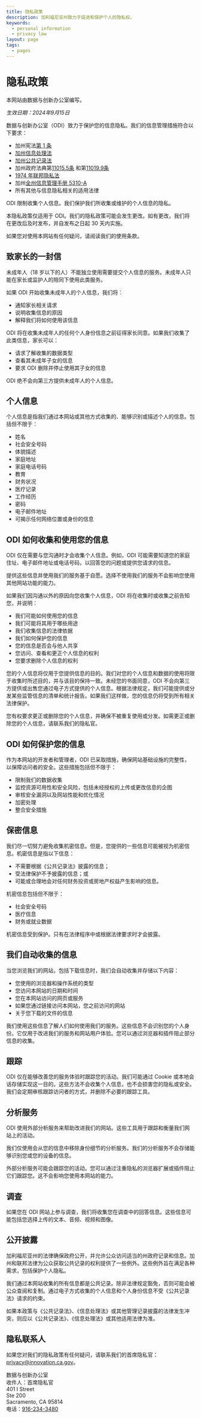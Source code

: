 ```yaml
---
title: 隐私政策
description: 加利福尼亚州致力于促进和保护个人的隐私权。
keywords:
  - personal information
  - privacy law
layout: page
tags:
  - pages
---
```

# 隐私政策

本网站由数据与创新办公室编写。

*生效日期：2024年9月15日*

数据与创新办公室（ODI）致力于保护您的信息隐私。我们的信息管理措施符合以下要求：

* 加州宪法[第 1 条](https://leginfo.legislature.ca.gov/faces/codes_displayText.xhtml?lawCode=CONS&division=&title=&part=&chapter=&article=I)
* [加州信息处理法](https://leginfo.legislature.ca.gov/faces/codes_displayexpandedbranch.xhtml?tocCode=CIV&division=3.&title=1.8.&part=4.&chapter=1.&article=)
* [加州公共记录法](https://leginfo.legislature.ca.gov/faces/codes_displayexpandedbranch.xhtml?tocCode=GOV&division=10.&title=1.&part=&chapter=&article=)
* 加州政府法典第[11015.5条](https://leginfo.legislature.ca.gov/faces/codes_displaySection.xhtml?lawCode=GOV&sectionNum=11015.5.) 和第[11019.9条](https://leginfo.legislature.ca.gov/faces/codes_displaySection.xhtml?lawCode=GOV&sectionNum=11019.9.)
* [1974 年联邦隐私法](https://cdt.ca.gov/wp-content/uploads/2018/01/SIMM-5310_A.pdf)
* 加州[全州信息管理手册 5310-A](https://cdt.ca.gov/wp-content/uploads/2018/01/SIMM-5310_A.pdf)
* 所有其他与信息隐私相关的适用法律

ODI 限制收集个人信息。我们保护我们所收集或维护的个人信息的隐私。

本隐私政策仅适用于 ODI。我们的隐私政策可能会发生更改。如有更改，我们将在更改后及时发布，并自发布之日起 30 天内实施。

如果您对使用本网站有任何疑问，请阅读我们的使用条款。

## 致家长的一封信

未成年人（18 岁以下的人）不能独立使用需要提交个人信息的服务。未成年人只能在家长或监护人的陪同下使用此类服务。

如果 ODI 开始收集未成年人的个人信息，我们将：

* 通知家长相关请求
* 说明收集信息的原因
* 解释我们将如何使用该信息

ODI 将在收集未成年人的任何个人身份信息之前征得家长同意。如果我们收集了此类信息，家长可以：

* 请求了解收集的数据类型
* 查看其未成年子女的信息
* 要求 ODI 删除并停止使用其子女的信息

ODI 绝不会向第三方提供未成年人的个人信息。

## 个人信息

个人信息是指我们通过本网站或其他方式收集的、能够识别或描述个人的信息。包括但不限于：

* 姓名
* 社会安全号码
* 体貌描述
* 家庭地址
* 家庭电话号码
* 教育
* 财务状况
* 医疗记录
* 工作经历
* 密码
* 电子邮件地址
* 可揭示任何网络位置或身份的信息

## ODI 如何收集和使用您的信息

ODI 仅在需要与您沟通时才会收集个人信息。例如，ODI 可能需要知道您的家庭住址、电子邮件地址或电话号码，以回答您的问题或提供您请求的信息。

提供这些信息并使用我们的服务基于自愿。选择不使用我们的服务不会影响您使用其他网站功能的能力。

如果我们因沟通以外的原因向您收集个人信息，ODI 将在收集时或收集之前告知您，并说明：

* 我们可能如何使用您的信息
* 我们可能将其用于哪些用途
* 我们收集信息的法律依据
* 我们如何保护您的信息
* 您的信息是否会与他人共享
* 您访问、查看和更正个人信息的权利
* 您要求删除个人信息的权利

您的个人信息将仅用于您提供信息的目的。我们对您的个人信息和数据的使用将限于收集时所述目的，并与该目的保持一致。未经您的书面同意，ODI 不会向第三方提供或出售您通过电子方式提供的个人信息。根据法律规定，我们可能提供或分发某些监管信息的清单和统计报告。如果我们这样做，您的信息仍将受到所有相关法律保护。

您有权要求更正或删除您的个人信息，并确保不被重复使用或分发。如需更正或删除您的个人信息，请联系我们的隐私官。

## ODI 如何保护您的信息

作为本网站的开发者和管理者，ODI 已采取措施，确保网站基础设施的完整性，以保障访问者的安全。这些措施包括但不限于：

* 限制我们的数据收集
* 监控资源可用性和安全风险，包括未经授权的上传或更改信息的企图
* 审核安全漏洞以及网站性能和优化情况
* 加密处理
* 整合安全措施

## 保密信息

我们尽一切努力避免收集机密信息。但是，您提供的一些信息可能被视为机密信息。机密信息是指以下信息：

* 不需要根据《公共记录法》披露的信息；
* 受法律保护不予披露的信息；或
* 可能或合理地会对任何财务投资或房地产权益产生影响的信息。

机密信息包括但不限于：

* 社会安全号码
* 医疗信息
* 财务或就业数据

机密信息受到保护。只有在法律程序中或根据法律要求时才会披露。

## 我们自动收集的信息

当您浏览我们的网站，包括下载信息时，我们会自动收集并存储以下内容：

* 您使用的浏览器和操作系统的类型
* 您访问本网站的日期和时间
* 您在本网站访问的网页或服务
* 如果您通过链接访问本网站，您之前访问的网站
* 关于您下载的文件的信息

我们使用这些信息了解人们如何使用我们的服务。这些信息不会识别您的个人身份。它仅用于改进我们的服务和网站用户体验。您可以通过浏览器和插件阻止部分信息的收集。 

## 跟踪

ODI 仅在能够改善您的服务体验时跟踪您的活动。我们可能通过 Cookie 或本地会话存储实现这一目的。这些方法不会收集个人信息，也不会损害您的隐私或安全。我们会定期审核跟踪访问者的方式，并删除不必要的跟踪工具。

## 分析服务
ODI 使用外部分析服务来帮助改进我们的网站。这些工具用于跟踪和衡量我们网站上的活动。

我们仅使用会从您的信息中移除身份细节的分析服务。我们的分析服务不会存储能够识别您或您的设备的信息。

外部分析服务可能会跟踪您的活动。您可以通过注重隐私的浏览器扩展或插件阻止它们跟踪您。这不会影响您使用本网站的能力。

## 调查

如果您在 ODI 网站上参与调查，我们将收集您在调查中的回答信息。这些信息可能包括您选择上传的文本、音频、视频和图像。

## 公开披露

加利福尼亚州的法律确保政府公开，并允许公众访问适当的州政府记录和信息。加州和联邦法律为公众获取公共记录的权利提供了一些例外。这些例外旨在满足各种需求，包括保护个人隐私。

我们通过本网站收集的所有信息都是公共记录。除非法律规定豁免，否则可能会被公众查阅和复制。通过电子方式收集的个人信息和个人身份信息不受《公共记录法》请求的约束。

如果本政策与《公共记录法》、《信息处理法》或其他管理记录披露的法律发生冲突，则应以《公共记录法》、《信息处理法》或其他适用法律为准。

## 隐私联系人

如果您对我们的隐私政策有任何疑问，请联系我们的首席隐私官：[privacy@innovation.ca.gov](mailto:privacy@innovation.ca.gov)。 

数据与创新办公室 <br>
收件人：首席隐私官 <br>
401 I Street<br>
Ste 200<br>
Sacramento, CA 95814<br>
电话：[916-234-3480](tel:916-234-3480)